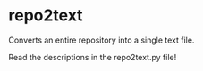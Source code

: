 # repo2text
Converts an entire repository into a single text file.

Read the descriptions in the repo2text.py file!